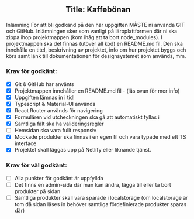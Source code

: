 ## <p align = "center">Title: Kaffebönan</p>


Inlämning
För att bli godkänd på den här uppgiften MÅSTE ni använda GIT och GitHub.
Inlämningen sker som vanligt på läroplattformen där ni ska zippa ihop projektmappen
(kom ihåg att ta bort node_modules). I projektmappen ska det finnas (utöver all kod) en
README.md fil. Den ska innehålla en titel, beskrivning av projektet, info om hur
projektet byggs och körs samt länk till dokumentationen för designsystemet som används,
mm.


### Krav för godkänt:
- [x] Git & GitHub har använts
- [x] Projektmappen innehåller en README.md fil - (läs ovan för mer info)
- [x] Uppgiften lämnas in i tid!
- [x] Typescript & Material-UI används
- [x] React Router används för navigering
- [x] Formulären vid utcheckningen ska gå att automatiskt fyllas i
- [x] Samtliga fält ska ha valideringsregler
- [ ] Hemsidan ska vara fullt responsiv
- [x] Mockade produkter ska finnas i en egen fil och vara typade med ett TS interface
- [x] Projektet skall läggas upp på Netlify eller liknande tjänst.
### Krav för väl godkänt:
- [ ] Alla punkter för godkänt är uppfyllda
- [ ] Det finns en admin-sida där man kan ändra, lägga till eller ta bort produkter på sidan
- [ ] Samtliga produkter skall vara sparade i localstorage (om localstorage är tom då sidan
      läses in behöver samtliga fördefinierade produkter sparas där)
